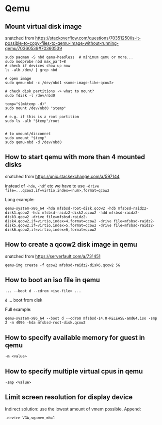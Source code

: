# Qemu

## Mount virtual disk image

snatched from <https://stackoverflow.com/questions/70351250/is-it-possible-to-copy-files-to-qemu-image-without-running-qemu/70360539#70360539>

```text
sudo pacman -S nbd qemu-headless  # minimum qemu or more...
sudo modprobe nbd max_part=8
# check if devices show up now
ls -alh /dev/ | grep nbd

# open image
sudo qemu-nbd -c /dev/nbd1 <some-image-like-qcow2>

# check disk partitions -> what to mount?
sudo fdisk -l /dev/nbd0

temp="$(mktemp -d)"
sudo mount /dev/nbd0 "$temp"

# e.g. if this is a root partition
sudo ls -alh "$temp"/root


# to umount/disconnet
sudo umount "$temp"
sudo qemu-nbd -d /dev/nbd0
```

## How to start qemu with more than 4 mounted disks

snatched from <https://unix.stackexchange.com/a/597144>

instead of `-hde`, `-hdf` etc we have to use `-drive file=...qcow2,if=virtio,index=<num>,format=qcow2`

Long example:

```text
qemu-system-x86_64 -hda mfsbsd-root-disk.qcow2 -hdb mfsbsd-raidz2-disk1.qcow2 -hdc mfsbsd-raidz2-disk2.qcow2 -hdd mfsbsd-raidz2-disk3.qcow2 -drive file=mfsbsd-raidz2-disk4.qcow2,if=virtio,index=4,format=qcow2 -drive file=mfsbsd-raidz2-disk5.qcow2,if=virtio,index=5,format=qcow2 -drive file=mfsbsd-raidz2-disk6.qcow2,if=virtio,index=6,format=qcow2
```

## How to create a qcow2 disk image in qemu

snatched from <https://serverfault.com/a/731451>

```text
qemu-img create -f qcow2 mfsbsd-raidz2-disk6.qcow2 5G
```


## How to boot an iso file in qemu

`... --boot d --cdrom <iso-file> ...`

`d` ... boot from disk

Full example:

```text
qemu-system-x86_64 --boot d --cdrom mfsbsd-14.0-RELEASE-amd64.iso -smp 2 -m 4096 -hda mfsbsd-root-disk.qcow2
```

## How to specify available memory for guest in qemu

`-m <value>`


## How to specify multiple virtual cpus in qemu

`-smp <value>`


## Limit screen resolution for display device

Indirect solution: use the lowest amount of vmem possible. Append:

```text
-device VGA,vgamem_mb=1
```
